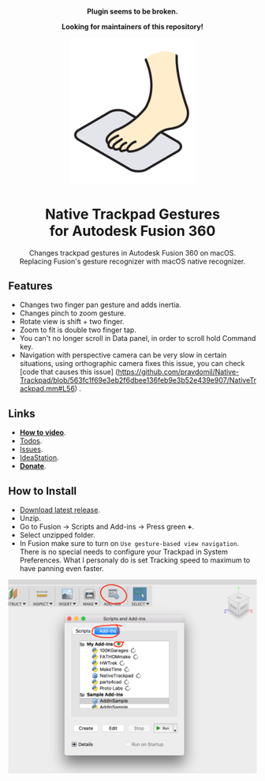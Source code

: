 <div align="center">

**Plugin seems to be broken.**

**Looking for maintainers of this repository!**

<img src="res/logo.png" width="256"/>

# Native Trackpad Gestures<br/>for Autodesk Fusion 360

Changes trackpad gestures in Autodesk Fusion 360 on macOS.  
Replacing Fusion's gesture recognizer with macOS native recognizer.

</div>

## Features

- Changes two finger pan gesture and adds inertia.
- Changes pinch to zoom gesture.
- Rotate view is shift + two finger.
- Zoom to fit is double two finger tap.
- You can't no longer scroll in Data panel, in order to scroll hold Command key.
- Navigation with perspective camera can be very slow in certain situations,
  using orthographic camera fixes this issue, you can check [code that causes this issue]
  (https://github.com/pravdomil/Native-Trackpad/blob/563fc1f69e3eb2f6dbee136feb9e3b52e439e907/NativeTrackpad.mm#L56)
  .

## Links

- [**How to video**](https://www.youtube.com/watch?v=7M2McvpOL90).
- [Todos](https://github.com/pravdomil/Native-Trackpad/search?q=todo).
- [Issues](https://github.com/pravdomil/Native-Trackpad/issues).
- [IdeaStation](https://forums.autodesk.com/t5/ideastation-request-a-feature-or/use-native-trackpad-gesture-recognition-on-macos/idi-p/7018667).
- [**Donate**](https://www.paypal.com/cgi-bin/webscr?cmd=_s-xclick&hosted_button_id=BCL2X3AFQBAP2&item_name=NativeTrackpad%20beer).

## How to Install

- [Download latest release](https://github.com/pravdomil/Native-Trackpad/releases/download/0.13/NativeTrackpad.zip).
- Unzip.
- Go to Fusion → Scripts and Add-ins → Press green **+**.
- Select unzipped folder.
- In Fusion make sure to turn on `Use gesture-based view navigation`.
  There is no special needs to configure your Trackpad in System Preferences.
  What I personaly do is set Tracking speed to maximum to have panning even faster.

![manual install](res/install.png)
